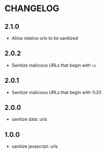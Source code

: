CHANGELOG
=========

## 2.1.0
* Allow relative urls to be sanitized

## 2.0.2
* Sanitize malicious URLs that begin with `\s`

## 2.0.1
* Sanitize malicious URLs that begin with %20

## 2.0.0
* sanitize data: urls

## 1.0.0
* sanitize javascript: urls
